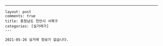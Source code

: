 ---
    layout: post
    comments: true
    title: 충청남도 천안시 서북구
    categories: [실거래가]
    ---

    2021-05-26 실거래 정보가 없습니다.

    